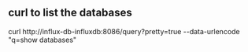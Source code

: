 ## curl to list the databases
curl  http://influx-db-influxdb:8086/query?pretty=true --data-urlencode "q=show databases"
